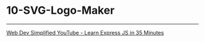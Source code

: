 # 10-SVG-Logo-Maker


____
[Web Dev Simplified YouTube - Learn Express JS in 35 Minutes](https://www.youtube.com/watch?v=SccSCuHhOw0&ab_channel=WebDevSimplified)